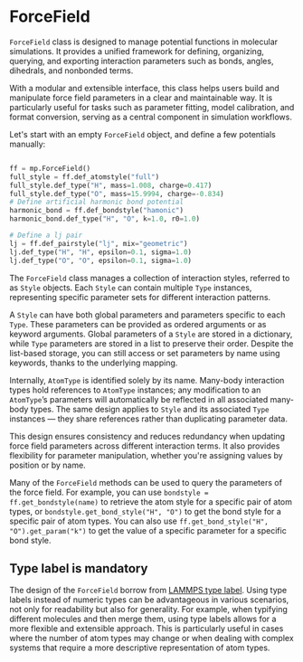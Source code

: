 # ForceField

`ForceField` class is designed to manage potential functions in molecular simulations. It provides a unified framework for defining, organizing, querying, and exporting interaction parameters such as bonds, angles, dihedrals, and nonbonded terms.

With a modular and extensible interface, this class helps users build and manipulate force field parameters in a clear and maintainable way. It is particularly useful for tasks such as parameter fitting, model calibration, and format conversion, serving as a central component in simulation workflows.

Let's start with an empty `ForceField` object, and define a few potentials manually:
```python

ff = mp.ForceField()
full_style = ff.def_atomstyle("full")
full_style.def_type("H", mass=1.008, charge=0.417)
full_style.def_type("O", mass=15.9994, charge=-0.834)
# Define artificial harmonic bond potential
harmonic_bond = ff.def_bondstyle("hamonic")
harmonic_bond.def_type("H", "O", k=1.0, r0=1.0)

# Define a lj pair
lj = ff.def_pairstyle("lj", mix="geometric")
lj.def_type("H", "H", epsilon=0.1, sigma=1.0)
lj.def_type("O", "O", epsilon=0.1, sigma=1.0)
```

The `ForceField` class manages a collection of interaction styles, referred to as `Style` objects. Each `Style` can contain multiple `Type` instances, representing specific parameter sets for different interaction patterns.

A `Style` can have both global parameters and parameters specific to each `Type`. These parameters can be provided as ordered arguments or as keyword arguments. Global parameters of a `Style` are stored in a dictionary, while `Type` parameters are stored in a list to preserve their order. Despite the list-based storage, you can still access or set parameters by name using keywords, thanks to the underlying mapping.

Internally, `AtomType` is identified solely by its name. Many-body interaction types hold references to `AtomType` instances; any modification to an `AtomType`’s parameters will automatically be reflected in all associated many-body types. The same design applies to `Style` and its associated `Type` instances — they share references rather than duplicating parameter data.

This design ensures consistency and reduces redundancy when updating force field parameters across different interaction terms. It also provides flexibility for parameter manipulation, whether you're assigning values by position or by name.

Many of the `ForceField` methods can be used to query the parameters of the force field. For example, you can use `bondstyle = ff.get_bondstyle(name)` to retrieve the atom style for a specific pair of atom types, or `bondstyle.get_bond_style("H", "O")` to get the bond style for a specific pair of atom types. You can also use `ff.get_bond_style("H", "O").get_param("k")` to get the value of a specific parameter for a specific bond style.

## Type label is mandatory
The design of the `ForceField` borrow from [LAMMPS type label](https://docs.lammps.org/Howto_type_labels.html). Using type labels instead of numeric types can be advantageous in various scenarios, not only for readability but also for generality. For example, when typifying different molecules and then merge them, using type labels allows for a more flexible and extensible approach. This is particularly useful in cases where the number of atom types may change or when dealing with complex systems that require a more descriptive representation of atom types.